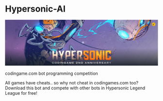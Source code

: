 # Hypersonic-AI

![alt text](https://raw.githubusercontent.com/LaterStart/Hypersonic-AI/master/hypersonic.png)

codingame.com bot programming competition

All games have cheats.. so why not cheat in codingames.com too?
Download this bot and compete with other bots in Hypersonic Legend League for free!
